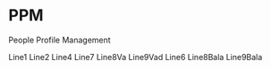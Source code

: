 PPM
===

People Profile Management

Line1
Line2
Line4
Line7
Line8Va
Line9Vad
Line6
Line8Bala
Line9Bala
